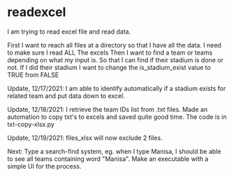 # readexcel
I am trying to read excel file and read data.

First I want to reach all files at a directory so that I have all the data. I need to make sure I read ALL The excels
Then I want to find a team or teams depending on what my input is. So that I can find if their stadium is done or not.
If I did their stadium I want to change the is_stadium_exist value to TRUE from FALSE

Update, 12/17/2021: I am able to identify automatically if a stadium exists for related team and put data down to excel.

Update, 12/18/2021: I retrieve the team IDs list from .txt files. Made an automation to copy txt's to excels and saved quite good time. The code is in txt-copy-xlsx.py

Update, 12/19/2021: files_xlsx will now exclude 2 files.

Next: Type a search-find system, eg. when I type Manisa, I should be able to see all teams containing word "Manisa".
Make an executable with a simple UI for the process.
